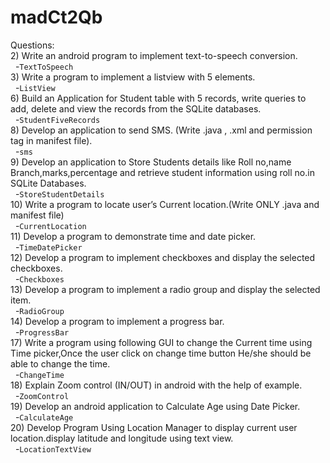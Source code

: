 # madCt2Qb  
Questions:  
  2) Write an android program to implement text-to-speech conversion.  
  &nbsp;&nbsp;-`TextToSpeech`  
  3) Write a program to implement a listview with 5 elements.  
  &nbsp;&nbsp;-`ListView`  
  6) Build an Application  for Student table with 5 records, write queries to add, delete and view the records from the SQLite databases.  
  &nbsp;&nbsp;-`StudentFiveRecords`  
  8) Develop an application to send SMS. (Write .java , .xml and permission tag in manifest file).  
  &nbsp;&nbsp;-`sms`  
  9) Develop an application to Store Students details like Roll no,name Branch,marks,percentage and retrieve student information using roll no.in SQLite Databases.  
  &nbsp;&nbsp;-`StoreStudentDetails`  
  10) Write a program to locate user’s Current  location.(Write ONLY .java and manifest file)  
  &nbsp;&nbsp;-`CurrentLocation`  
  11) Develop a program to demonstrate time and date picker.  
  &nbsp;&nbsp;-`TimeDatePicker`  
  12) Develop a program to implement checkboxes and display the selected checkboxes.  
  &nbsp;&nbsp;-`Checkboxes`  
  13) Develop a program to implement a radio group and display the selected item.  
  &nbsp;&nbsp;-`RadioGroup`  
  14) Develop a program to implement a progress bar.  
  &nbsp;&nbsp;-`ProgressBar`  
  17) Write a program using following GUI to change  the Current time using Time picker,Once the user click on change time button He/she should be able to change the time.  
  &nbsp;&nbsp;-`ChangeTime`  
  18) Explain Zoom control (IN/OUT) in android with the help of example.  
  &nbsp;&nbsp;-`ZoomControl`  
  19) Develop an android application to Calculate Age using Date Picker.  
  &nbsp;&nbsp;-`CalculateAge`  
  20) Develop Program Using Location Manager to display current user location.display latitude and longitude using text view.  
  &nbsp;&nbsp;-`LocationTextView`  
  
